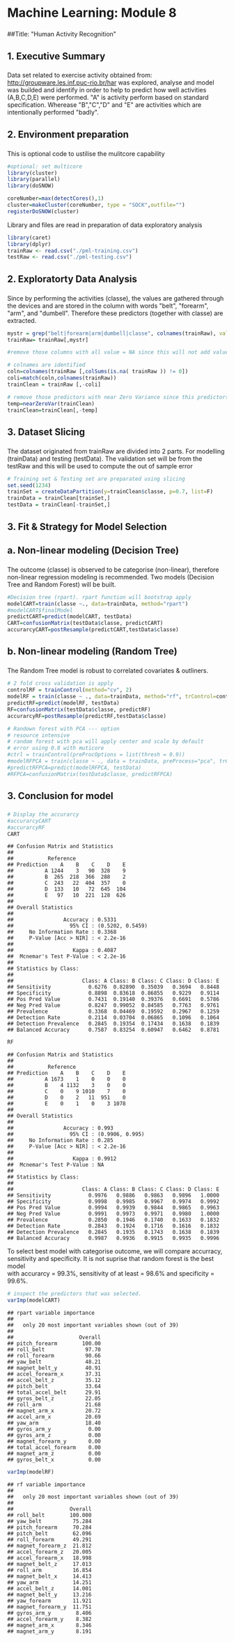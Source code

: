 # Machine Learning: Module 8

###
##Title: "Human Activity Recognition"
###
## 1. 		Executive Summary	
###

Data set related to exercise activity obtained from: http://groupware.les.inf.puc-rio.br/har was explored, analyse and model was builded and identify in order to help to predict how well activities (A,B,C,D,E) were performed. "A" is activity perform based on standard specification. Wherease "B","C","D" and "E" are activities which are intentionally performed "badly".



###
## 2. Environment preparation
###	



This is optional code to ustilise the mulitcore capability

```r
#optional: set multicore
library(cluster)
library(parallel)
library(doSNOW)

coreNumber=max(detectCores(),1)
cluster=makeCluster(coreNumber, type = "SOCK",outfile="")
registerDoSNOW(cluster)
```

Library and files are read in preparation of data exploratory analysis

```r
library(caret)
library(dplyr)
trainRaw <- read.csv("./pml-training.csv")
testRaw <- read.csv("./pml-testing.csv")
```

###
## 2. Exploratorty Data Analysis
###	

Since by performing the activities (classe), the values are gathered through the devices and are stored in the column with words "belt", "forearm", "arm", and "dumbell". Therefore these predictors (together with classe) are extracted. 


```r
mystr = grep("belt|forearm|arm|dumbell|classe", colnames(trainRaw), value = TRUE)
trainRaw= trainRaw[,mystr]

#remove those columns with all value = NA since this will not add value to the prediction. 

# colnames are identified
coln=colnames(trainRaw [,colSums(is.na( trainRaw )) != 0])
coli=match(coln,colnames(trainRaw))
trainClean = trainRaw [,-coli]

# remove those predictors with near Zero Variance since this predictors with these property does not contribute to the prediction. 34 are identified and removed.
temp=nearZeroVar(trainClean)
trainClean=trainClean[,-temp]
```

###
## 3. Dataset Slicing
###	

The dataset originated from trainRaw are divided into 2 parts. For modelling (trainData) and testing (testData). The validation set will be from the testRaw and this will be used to compute the out of sample error 

```r
# Training set & Testing set are preparated using slicing
set.seed(1234) 
trainSet = createDataPartition(y=trainClean$classe, p=0.7, list=F)
trainData = trainClean[trainSet,]
testData = trainClean[-trainSet,]
```


###
## 3. Fit & Strategy for Model Selection
## 	a. Non-linear modeling (Decision Tree)
###	

The outcome (classe) is observed to be categorise (non-linear), therefore non-linear regression modeling is recommended. Two models (Decision Tree and Random Forest) will be built.



```r
#Decision tree (rpart). rpart function will bootstrap apply
modelCART=train(classe ~., data=trainData, method="rpart")
#modelCART$finalModel
predictCART=predict(modelCART, testData)
CART=confusionMatrix(testData$classe, predictCART)
accurarcyCART=postResample(predictCART,testData$classe)
```

###
## 	b. Non-linear modeling (Random Tree)
###	

The Random Tree model is robust to correlated covariates & outliners.


```r
# 2 fold cross validation is apply
controlRF = trainControl(method="cv", 2)
modelRF = train(classe ~ ., data=trainData, method="rf", trControl=controlRF, ntree=250)
predictRF=predict(modelRF, testData)
RF=confusionMatrix(testData$classe, predictRF)
accurarcyRF=postResample(predictRF,testData$classe)
```


```r
# Randown forest with PCA --- option 
# resource intensive
# random forest with pca will apply center and scale by default
# error using 0.8 with muticore
#ctrl = trainControl(preProcOptions = list(thresh = 0.9))
#modelRFPCA = train(classe ~ ., data = trainData, preProcess="pca", trControl = ctrl, method="rf")
#predictRFPCA=predict(modelRFPCA, testData)
#RFPCA=confusionMatrix(testData$classe, predictRFPCA)
```
###
## 3. Conclusion for model
###	

```r
# Display the accurarcy
#accurarcyCART
#accurarcyRF
CART
```

```
## Confusion Matrix and Statistics
## 
##           Reference
## Prediction    A    B    C    D    E
##          A 1244    3   90  328    9
##          B  265  218  366  288    2
##          C  243   22  404  357    0
##          D  133   10   72  645  104
##          E   97   10  221  128  626
## 
## Overall Statistics
##                                           
##                Accuracy : 0.5331          
##                  95% CI : (0.5202, 0.5459)
##     No Information Rate : 0.3368          
##     P-Value [Acc > NIR] : < 2.2e-16       
##                                           
##                   Kappa : 0.4087          
##  Mcnemar's Test P-Value : < 2.2e-16       
## 
## Statistics by Class:
## 
##                      Class: A Class: B Class: C Class: D Class: E
## Sensitivity            0.6276  0.82890  0.35039   0.3694   0.8448
## Specificity            0.8898  0.83618  0.86855   0.9229   0.9114
## Pos Pred Value         0.7431  0.19140  0.39376   0.6691   0.5786
## Neg Pred Value         0.8247  0.99052  0.84585   0.7763   0.9761
## Prevalence             0.3368  0.04469  0.19592   0.2967   0.1259
## Detection Rate         0.2114  0.03704  0.06865   0.1096   0.1064
## Detection Prevalence   0.2845  0.19354  0.17434   0.1638   0.1839
## Balanced Accuracy      0.7587  0.83254  0.60947   0.6462   0.8781
```

```r
RF
```

```
## Confusion Matrix and Statistics
## 
##           Reference
## Prediction    A    B    C    D    E
##          A 1673    1    0    0    0
##          B    4 1132    3    0    0
##          C    0    9 1010    7    0
##          D    0    2   11  951    0
##          E    0    1    0    3 1078
## 
## Overall Statistics
##                                          
##                Accuracy : 0.993          
##                  95% CI : (0.9906, 0.995)
##     No Information Rate : 0.285          
##     P-Value [Acc > NIR] : < 2.2e-16      
##                                          
##                   Kappa : 0.9912         
##  Mcnemar's Test P-Value : NA             
## 
## Statistics by Class:
## 
##                      Class: A Class: B Class: C Class: D Class: E
## Sensitivity            0.9976   0.9886   0.9863   0.9896   1.0000
## Specificity            0.9998   0.9985   0.9967   0.9974   0.9992
## Pos Pred Value         0.9994   0.9939   0.9844   0.9865   0.9963
## Neg Pred Value         0.9991   0.9973   0.9971   0.9980   1.0000
## Prevalence             0.2850   0.1946   0.1740   0.1633   0.1832
## Detection Rate         0.2843   0.1924   0.1716   0.1616   0.1832
## Detection Prevalence   0.2845   0.1935   0.1743   0.1638   0.1839
## Balanced Accuracy      0.9987   0.9936   0.9915   0.9935   0.9996
```

To select best model with categorise outcome, we will compare accurracy, sensitivity and specificity. It is not suprise that random forest is the best model   
with accurarcy = 99.3%, sensitivity of at least = 98.6% and specificity = 99.6%.


```r
# inspect the predictors that was selected.
varImp(modelCART)
```

```
## rpart variable importance
## 
##   only 20 most important variables shown (out of 39)
## 
##                     Overall
## pitch_forearm        100.00
## roll_belt             97.70
## roll_forearm          90.66
## yaw_belt              48.21
## magnet_belt_y         40.91
## accel_forearm_x       37.31
## accel_belt_z          35.12
## pitch_belt            33.64
## total_accel_belt      29.91
## gyros_belt_z          22.05
## roll_arm              21.68
## magnet_arm_x          20.72
## accel_arm_x           20.69
## yaw_arm               18.40
## gyros_arm_y            0.00
## gyros_arm_z            0.00
## magnet_forearm_y       0.00
## total_accel_forearm    0.00
## magnet_arm_z           0.00
## gyros_belt_x           0.00
```

```r
varImp(modelRF)
```

```
## rf variable importance
## 
##   only 20 most important variables shown (out of 39)
## 
##                  Overall
## roll_belt        100.000
## yaw_belt          75.284
## pitch_forearm     70.284
## pitch_belt        62.096
## roll_forearm      49.291
## magnet_forearm_z  21.812
## accel_forearm_z   20.005
## accel_forearm_x   18.998
## magnet_belt_z     17.013
## roll_arm          16.854
## magnet_belt_x     14.413
## yaw_arm           14.251
## accel_belt_z      14.001
## magnet_belt_y     13.216
## yaw_forearm       11.921
## magnet_forearm_y  11.751
## gyros_arm_y        8.406
## accel_forearm_y    8.382
## magnet_arm_x       8.346
## magnet_arm_y       8.191
```
